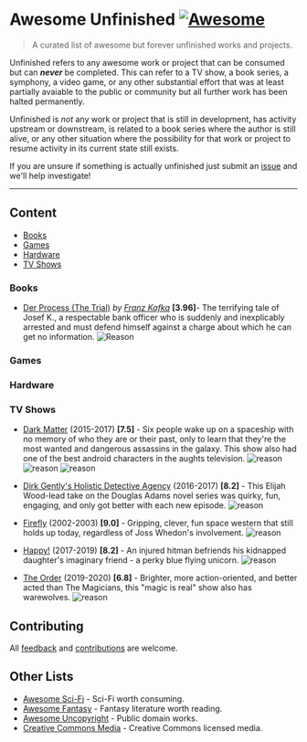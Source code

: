 # Awesome Unfinished [![Awesome](https://awesome.re/badge.svg)](https://awesome.re)  


>A curated list of awesome but forever unfinished works and projects. 


Unfinished refers to any awesome work or project that can be consumed but can _**never**_ be completed.   This can refer to a TV show, a book series, a symphony, a video game, or any other substantial effort that was at least partially avaiable to the public or community but all further work has been halted permanently.  

Unfinished is *not* any work or project that is still in development, has activity upstream or downstream, is related to a book series where the author is still alive, or any other situation where the possibility for that work or project to resume activity in its current state still exists.  

If you are unsure if something is actually unfinished just submit an [issue](https://github.com/Zorziel/awesome-unfinished/issues) and we'll help investigate!


---


## Content

- [Books](#books)
- [Games](#games)
- [Hardware](#hardware)
- [TV Shows](#tv-shows)


### Books

- [Der Process (The Trial)](https://www.goodreads.com/book/show/17690.The_Trial) *by [Franz Kafka](https://en.wikipedia.org/wiki/Franz_Kafka)* **[3.96]**- The terrifying tale of Josef K., a respectable bank officer who is suddenly and inexplicably arrested and must defend himself against a charge about which he can get no information.  ![Reason](https://img.shields.io/badge/Reason-Death%20of%20Author-brown?style=plastic)



### Games


### Hardware



### TV Shows

- [Dark Matter](https://www.imdb.com/title/tt4159076) (2015-2017) **[7.5]** - Six people wake up on a spaceship with no memory of who they are or their past, only to learn that they're the most wanted and dangerous assassins in the galaxy. This show also had one of the best android characters in the aughts television. ![reason](https://img.shields.io/badge/Reason-Show%20Cancelled-red.svg?style=plastic) ![reason](https://img.shields.io/badge/Reason-Assets%20Sold-purple.svg?style=plastic) ![reason](https://img.shields.io/badge/Reason-Sets%20Destroyed-orange.svg?style=plastic) 

- [Dirk Gently's Holistic Detective Agency](https://www.imdb.com/title/tt4047038/) (2016-2017) **[8.2]** - This Elijah Wood-lead take on the Douglas Adams novel series was quirky, fun, engaging, and only got better with each new episode.  ![reason](https://img.shields.io/badge/Reason-Lost%20Popularity-blue.svg?style=plastic)

- [Firefly](https://www.imdb.com/title/tt0303461/) (2002-2003) **[9.0]** - Gripping, clever, fun space western that still holds up today, regardless of Joss Whedon's involvement. ![reason](https://img.shields.io/badge/Reason-Production%20Error-orange.svg?style=plastic)  

- [Happy!](https://www.imdb.com/title/tt2452242/) (2017-2019) **[8.2]** -  An injured hitman befriends his kidnapped daughter's imaginary friend - a perky blue flying unicorn. ![reason](https://img.shields.io/badge/Reason-Show%20Cancelled-red.svg?style=plastic) 

- [The Order](https://www.imdb.com/title/tt8295472) (2019-2020) **[6.8]** - Brighter, more action-oriented, and better acted than The Magicians, this "magic is real" show also has warewolves.  ![reason](https://img.shields.io/badge/Reason-Show%20Cancelled-red.svg?style=plastic) 






## Contributing 
All [feedback](https://github.com/Zorziel/awesome-unfinished/issues) and [contributions](CONTRIBUTING.md) are welcome.  


## Other Lists

- [Awesome Sci-Fi](https://github.com/sindresorhus/awesome-scifi#readme) - Sci-Fi worth consuming.
- [Awesome Fantasy](https://github.com/RichardLitt/awesome-fantasy#readme) - Fantasy literature worth reading.
- [Awesome Uncopyright](https://github.com/johnjago/awesome-uncopyright#readme) - Public domain works.
- [Creative Commons Media](https://github.com/shime/creative-commons-media#readme) - Creative Commons licensed media.





